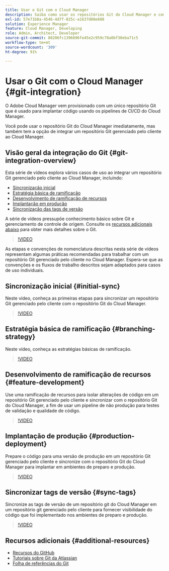 ```yaml
---
title: Usar o Git com o Cloud Manager
description: Saiba como usar os repositórios Git do Cloud Manager e como integrar seu próprio repositório Git local gerenciado pelo cliente com o Cloud Manager.
exl-id: 57e71b8a-4546-4d7f-825c-a1637d08e608
solution: Experience Manager
feature: Cloud Manager, Developing
role: Admin, Architect, Developer
source-git-commit: 80206fc1396896fe45e2c959c78a0bf30eba71c5
workflow-type: tm+mt
source-wordcount: '309'
ht-degree: 91%

---
```


# Usar o Git com o Cloud Manager {#git-integration}

O Adobe Cloud Manager vem provisionado com um único repositório Git que é usado para implantar código usando os pipelines de CI/CD do Cloud Manager.

Você pode usar o repositório Git do Cloud Manager imediatamente, mas também tem a opção de integrar um repositório Git gerenciado pelo cliente ao Cloud Manager.

## Visão geral da integração do Git {#git-integration-overview}

Esta série de vídeos explora vários casos de uso ao integrar um repositório Git gerenciado pelo cliente ao Cloud Manager, incluindo:

* [Sincronização inicial](#initial-sync)
* [Estratégia básica de ramificação](#branching-strategy)
* [Desenvolvimento de ramificação de recursos](#feature-development)
* [Implantação em produção](#production-deployment)
* [Sincronização das tags de versão](#sync-tags)

A série de vídeos pressupõe conhecimento básico sobre Git e gerenciamento de controle de origem. Consulte os [recursos adicionais abaixo](#additional-resources) para obter mais detalhes sobre o Git.

>[!VIDEO](https://video.tv.adobe.com/v/31192?captions=por_br)

As etapas e convenções de nomenclatura descritas nesta série de vídeos representam algumas práticas recomendadas para trabalhar com um repositório Git gerenciado pelo cliente no Cloud Manager. Espera-se que as convenções e os fluxos de trabalho descritos sejam adaptados para casos de uso individuais.

## Sincronização inicial {#initial-sync}

Neste vídeo, conheça as primeiras etapas para sincronizar um repositório Git gerenciado pelo cliente com o repositório Git do Cloud Manager.

>[!VIDEO](https://video.tv.adobe.com/v/31191/?quality=12&captions=por_br)

## Estratégia básica de ramificação {#branching-strategy}

Neste vídeo, conheça as estratégias básicas de ramificação.

>[!VIDEO](https://video.tv.adobe.com/v/31190/?quality=12&captions=por_br)

## Desenvolvimento de ramificação de recursos {#feature-development}

Use uma ramificação de recursos para isolar alterações de código em um repositório Git gerenciado pelo cliente e sincronizar com o repositório Git do Cloud Manager, a fim de usar um pipeline de não produção para testes de validação e qualidade de código.

>[!VIDEO](https://video.tv.adobe.com/v/31189/?quality=12&captions=por_br)

## Implantação de produção {#production-deployment}

Prepare o código para uma versão de produção em um repositório Git gerenciado pelo cliente e sincronize com o repositório Git do Cloud Manager para implantar em ambientes de preparo e produção.

>[!VIDEO](https://video.tv.adobe.com/v/31188/?quality=12&captions=por_br)

## Sincronizar tags de versão {#sync-tags}

Sincronize as tags de versão de um repositório git do Cloud Manager em um repositório git gerenciado pelo cliente para fornecer visibilidade do código que foi implementado nos ambientes de preparo e produção.

>[!VIDEO](https://video.tv.adobe.com/v/31187/?quality=12&captions=por_br)

## Recursos adicionais {#additional-resources}

* [Recursos do GitHub](https://docs.github.com/en/get-started/getting-started-with-git/set-up-git)
* [Tutoriais sobre Git da Atlassian](https://www.atlassian.com/git/tutorials/what-is-version-control)
* [Folha de referências do Git](https://education.github.com/git-cheat-sheet-education.pdf)

